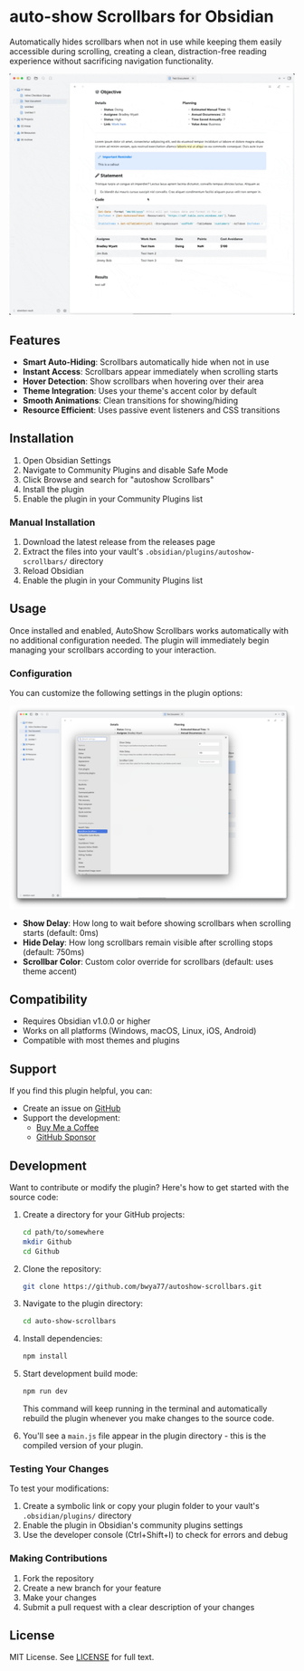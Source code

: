 # auto-show Scrollbars for Obsidian

Automatically hides scrollbars when not in use while keeping them easily accessible during scrolling, creating a clean, distraction-free reading experience without sacrificing navigation functionality.

![Demo video](/images/demo.gif) 

## Features

- **Smart Auto-Hiding**: Scrollbars automatically hide when not in use
- **Instant Access**: Scrollbars appear immediately when scrolling starts
- **Hover Detection**: Show scrollbars when hovering over their area
- **Theme Integration**: Uses your theme's accent color by default
- **Smooth Animations**: Clean transitions for showing/hiding
- **Resource Efficient**: Uses passive event listeners and CSS transitions

## Installation

1. Open Obsidian Settings
2. Navigate to Community Plugins and disable Safe Mode
3. Click Browse and search for "autoshow Scrollbars"
4. Install the plugin
5. Enable the plugin in your Community Plugins list

### Manual Installation

1. Download the latest release from the releases page
2. Extract the files into your vault's `.obsidian/plugins/autoshow-scrollbars/` directory
3. Reload Obsidian
4. Enable the plugin in your Community Plugins list

## Usage

Once installed and enabled, AutoShow Scrollbars works automatically with no additional configuration needed. The plugin will immediately begin managing your scrollbars according to your interaction.

### Configuration

You can customize the following settings in the plugin options:

![Plugin Settings](/images/autoshow_settings.png) 

- **Show Delay**: How long to wait before showing scrollbars when scrolling starts (default: 0ms)
- **Hide Delay**: How long scrollbars remain visible after scrolling stops (default: 750ms)
- **Scrollbar Color**: Custom color override for scrollbars (default: uses theme accent)

## Compatibility

- Requires Obsidian v1.0.0 or higher
- Works on all platforms (Windows, macOS, Linux, iOS, Android)
- Compatible with most themes and plugins

## Support

If you find this plugin helpful, you can:

- Create an issue on [GitHub](https://github.com/bwya77/autoshow-scrollbars/issues)
- Support the development:
  - [Buy Me a Coffee](https://buymeacoffee.com/bwya77)
  - [GitHub Sponsor](https://github.com/sponsors/bwya77)

## Development

Want to contribute or modify the plugin? Here's how to get started with the source code:

1. Create a directory for your GitHub projects:
   ```bash
   cd path/to/somewhere
   mkdir Github
   cd Github
   ```

2. Clone the repository:
   ```bash
   git clone https://github.com/bwya77/autoshow-scrollbars.git
   ```

3. Navigate to the plugin directory:
   ```bash
   cd auto-show-scrollbars
   ```

4. Install dependencies:
   ```bash
   npm install
   ```

5. Start development build mode:
   ```bash
   npm run dev
   ```
   This command will keep running in the terminal and automatically rebuild the plugin whenever you make changes to the source code.

6. You'll see a `main.js` file appear in the plugin directory - this is the compiled version of your plugin.

### Testing Your Changes

To test your modifications:

1. Create a symbolic link or copy your plugin folder to your vault's `.obsidian/plugins/` directory
2. Enable the plugin in Obsidian's community plugins settings
3. Use the developer console (Ctrl+Shift+I) to check for errors and debug

### Making Contributions

1. Fork the repository
2. Create a new branch for your feature
3. Make your changes
4. Submit a pull request with a clear description of your changes

## License

MIT License. See [LICENSE](https://github.com/bwya77/autoshow-scrollbars/blob/main/LICENSE) for full text.